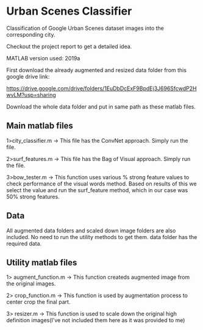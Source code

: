 # Urban Scenes Classifier
Classification of Google Urban Scenes dataset images into the corresponding city.

Checkout the project report to get a detailed idea.


MATLAB version used: 2019a


First download the already augmented and resized data folder from this google drive link:


https://drive.google.com/drive/folders/1EuDbDcExF9BpdEj3J696SfcwdP2HwvLM?usp=sharing


Download the whole data folder and put in same path as these matlab files.


Main matlab files
-----------------
1>city_classifier.m -> This file has the ConvNet approach. Simply run the file.

2>surf_features.m -> This file has the Bag of Visual approach. Simply run the file.

3>bow_tester.m -> This function uses various % strong feature values to check performance of the visual words method. Based on results of this we select the value and run the surf_feature method, which in our case was 50% strong features.


Data
----
All augmented data folders and scaled down image folders are also included. No need to run the utility methods to get them. data folder has the required data.


Utility matlab files
--------------------
1> augment_function.m -> This function createds augmented image from the original images.

2> crop_function.m -> This function is used by augmentation process to center crop the final part.

3> resizer.m -> This function is used to scale down the original high definition images(I've not included them here as it was provided to me)
